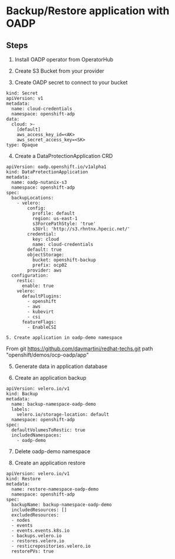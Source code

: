 # Backup/Restore application with OADP

## Steps

1. Install OADP operator from OperatorHub

2. Create S3 Bucket from your provider

3. Create OADP secret to connect to your bucket
```
kind: Secret
apiVersion: v1
metadata:
  name: cloud-credentials
  namespace: openshift-adp
data:
  cloud: >-
    [default]
    aws_access_key_id=<AK>
    aws_secret_access_key=<SK>
type: Opaque
```

4. Create a DataProtectionApplication CRD
```
apiVersion: oadp.openshift.io/v1alpha1
kind: DataProtectionApplication
metadata:
  name: oadp-nutanix-s3
  namespace: openshift-adp
spec:
  backupLocations:
    - velero:
        config:
          profile: default
          region: us-east-1
          s3ForcePathStyle: 'true'
          s3Url: 'http://s3.rhntnx.hpecic.net/'
        credential:
          key: cloud
          name: cloud-credentials
        default: true
        objectStorage:
          bucket: openshift-backup
          prefix: ocp02
        provider: aws
  configuration:
    restic:
      enable: true
    velero:
      defaultPlugins:
        - openshift
        - aws
        - kubevirt
        - csi
      featureFlags:
        - EnableCSI

5. Create application in oadp-demo namespace
```
From git https://github.com/davmartini/redhat-techs.git
path "openshift/demos/ocp-oadp/app"

5. Generate data in application database

6. Create an application backup
```
apiVersion: velero.io/v1
kind: Backup
metadata:
  name: backup-namespace-oadp-demo
  labels:
    velero.io/storage-location: default
  namespace: openshift-adp
spec:
  defaultVolumesToRestic: true 
  includedNamespaces:
    - oadp-demo
```

7. Delete oadp-demo namespace

8. Create an application restore
```
apiVersion: velero.io/v1
kind: Restore
metadata:
  name: restore-namespace-oadp-demo
  namespace: openshift-adp
spec:
  backupName: backup-namespace-oadp-demo
  includedResources: [] 
  excludedResources:
  - nodes
  - events
  - events.events.k8s.io
  - backups.velero.io
  - restores.velero.io
  - resticrepositories.velero.io
  restorePVs: true
```
